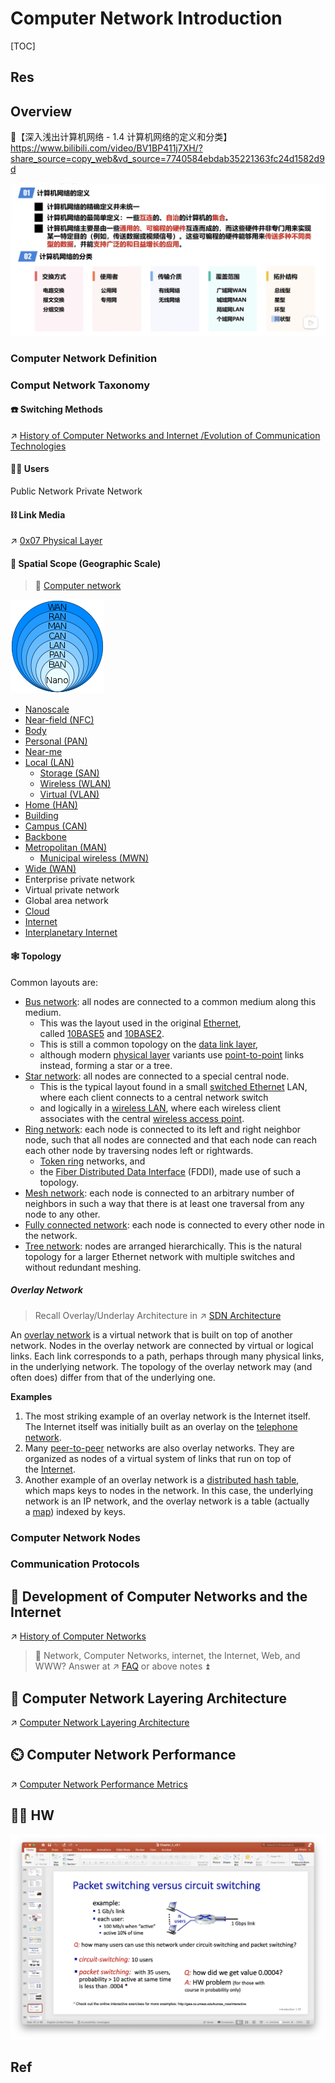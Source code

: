 # Computer Network Introduction

[TOC]


## Res

## Overview
🔗【深入浅出计算机网络 - 1.4 计算机网络的定义和分类】 https://www.bilibili.com/video/BV1BP411j7XH/?share_source=copy_web&vd_source=7740584ebdab35221363fc24d1582d9d

![](../../../../../Assets/Pics/Screenshot%202022-12-03%20at%209.25.01%20AM.png)

### Computer Network Definition


### Comput Network Taxonomy 
#### ☎️ Switching Methods
↗ [History of Computer Networks and Internet /Evolution of Communication Technologies](History%20of%20Computer%20Networks.md)
#### 🧞‍♀️ Users
Public Network
Private Network
#### ⛓️ Link Media
↗ [0x07 Physical Layer](../0x07%20Physical%20Layer/0x07%20Physical%20Layer.md)
#### 🌄 Spatial Scope (Geographic Scale)
> 🔗 [Computer network](https://en.wikipedia.org/wiki/Computer_network)

![Data Networks classification by spatial scope.svg](../../../../../Assets/Pics/150px-Data_Networks_classification_by_spatial_scope.svg-20221203085442189.png)

- [Nanoscale](https://en.wikipedia.org/wiki/Nanonetwork)
- [Near-field (NFC)](https://en.wikipedia.org/wiki/Near-field_communication)
- [Body](https://en.wikipedia.org/wiki/Body_area_network)
- [Personal (PAN)](https://en.wikipedia.org/wiki/Personal_area_network)
- [Near-me](https://en.wikipedia.org/wiki/Near-me_area_network)
- [Local (LAN)](https://en.wikipedia.org/wiki/Local_area_network)
  - [Storage (SAN)](https://en.wikipedia.org/wiki/Storage_area_network)
  - [Wireless (WLAN)](https://en.wikipedia.org/wiki/Wireless_LAN)
  - [Virtual (VLAN)](https://en.wikipedia.org/wiki/VLAN)
- [Home (HAN)](https://en.wikipedia.org/wiki/Home_network)
- [Building](https://en.wikipedia.org/wiki/Building_area_network)
- [Campus (CAN)](https://en.wikipedia.org/wiki/Campus_network)
- [Backbone](https://en.wikipedia.org/wiki/Backbone_network)
- [Metropolitan (MAN)](https://en.wikipedia.org/wiki/Metropolitan_area_network "Metropolitan area network")
  - [Municipal wireless (MWN)](https://en.wikipedia.org/wiki/Municipal_wireless_network)
- [Wide (WAN)](https://en.wikipedia.org/wiki/Wide_area_network)
- Enterprise private network
- Virtual private network
- Global area network
- [Cloud](https://en.wikipedia.org/wiki/Internet_area_network)
- [Internet](https://en.wikipedia.org/wiki/Internet "Internet")
- [Interplanetary Internet](https://en.wikipedia.org/wiki/Interplanetary_Internet)
#### 🕸️ Topology
Common layouts are:
- [Bus network](https://en.wikipedia.org/wiki/Bus_network "Bus network"): all nodes are connected to a common medium along this medium.
	- This was the layout used in the original [Ethernet](https://en.wikipedia.org/wiki/Ethernet "Ethernet"), called [10BASE5](https://en.wikipedia.org/wiki/10BASE5 "10BASE5") and [10BASE2](https://en.wikipedia.org/wiki/10BASE2 "10BASE2"). 
	- This is still a common topology on the [data link layer](https://en.wikipedia.org/wiki/Data_link_layer "Data link layer"), 
	- although modern [physical layer](https://en.wikipedia.org/wiki/Physical_layer "Physical layer") variants use [point-to-point](https://en.wikipedia.org/wiki/Point-to-point_(telecommunications) "Point-to-point (telecommunications)") links instead, forming a star or a tree.
- [Star network](https://en.wikipedia.org/wiki/Star_network "Star network"): all nodes are connected to a special central node.
	- This is the typical layout found in a small [switched Ethernet](https://en.wikipedia.org/wiki/Switched_Ethernet "Switched Ethernet") LAN, where each client connects to a central network switch
	- and logically in a [wireless LAN](https://en.wikipedia.org/wiki/Wireless_LAN "Wireless LAN"), where each wireless client associates with the central [wireless access point](https://en.wikipedia.org/wiki/Wireless_access_point "Wireless access point").
- [Ring network](https://en.wikipedia.org/wiki/Ring_network "Ring network"): each node is connected to its left and right neighbor node, such that all nodes are connected and that each node can reach each other node by traversing nodes left or rightwards.
	- [Token ring](https://en.wikipedia.org/wiki/Token_ring "Token ring") networks, and 
	- the [Fiber Distributed Data Interface](https://en.wikipedia.org/wiki/Fiber_Distributed_Data_Interface "Fiber Distributed Data Interface") (FDDI), made use of such a topology.
- [Mesh network](https://en.wikipedia.org/wiki/Mesh_network "Mesh network"): each node is connected to an arbitrary number of neighbors in such a way that there is at least one traversal from any node to any other.
- [Fully connected network](https://en.wikipedia.org/wiki/Fully_connected_network "Fully connected network"): each node is connected to every other node in the network.
- [Tree network](https://en.wikipedia.org/wiki/Tree_network "Tree network"): nodes are arranged hierarchically. This is the natural topology for a larger Ethernet network with multiple switches and without redundant meshing.
##### Overlay Network
> Recall Overlay/Underlay Architecture in ↗ [SDN Architecture](../../🙌🏻%20SDN%20(Software%20Defined%20Network)/SDN%20Overview/SDN%20Architecture.md)

An [overlay network](https://en.wikipedia.org/wiki/Overlay_network "Overlay network") is a virtual network that is built on top of another network. Nodes in the overlay network are connected by virtual or logical links. Each link corresponds to a path, perhaps through many physical links, in the underlying network. The topology of the overlay network may (and often does) differ from that of the underlying one.

**Examples**
1. The most striking example of an overlay network is the Internet itself. The Internet itself was initially built as an overlay on the [telephone network](https://en.wikipedia.org/wiki/Telephone_network).
2. Many [peer-to-peer](https://en.wikipedia.org/wiki/Peer-to-peer "Peer-to-peer") networks are also overlay networks. They are organized as nodes of a virtual system of links that run on top of the [Internet](https://en.wikipedia.org/wiki/Internet "Internet").
3. Another example of an overlay network is a [distributed hash table](https://en.wikipedia.org/wiki/Distributed_hash_table "Distributed hash table"), which maps keys to nodes in the network. In this case, the underlying network is an IP network, and the overlay network is a table (actually a [map](https://en.wikipedia.org/wiki/Associative_array "Associative array")) indexed by keys.


### Computer Network Nodes


### Communication Protocols



## 🎸 Development of Computer Networks and the Internet

↗ [History of Computer Networks](History%20of%20Computer%20Networks.md)

> 🤔 Network, Computer Networks, internet, the Internet, Web, and WWW?
> Answer at ↗ [FAQ](../FAQ.md) or above notes ⏫



## 🍔 Computer Network Layering Architecture
↗ [Computer Network Layering Architecture](Computer%20Network%20Layering%20Architecture.md)



## ⏲️ Computer Network Performance
↗ [Computer Network Performance Metrics](Computer%20Network%20Performance%20Metrics.md)



## ✍🏾 HW
![](../../../../../Assets/Pics/Screen%20Shot%202022-09-24%20at%204.55.51%20PM-4009768.png)



## Ref